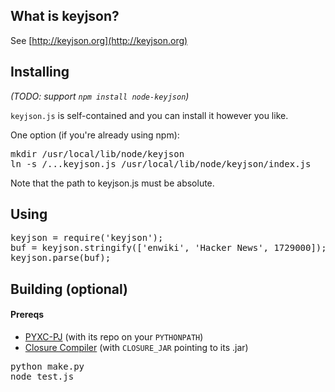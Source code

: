 ## What is keyjson?

See [http://keyjson.org](http://keyjson.org)

## Installing

_(TODO: support <code>npm install node-keyjson</code>)_

<code>keyjson.js</code> is self-contained and you can install it however you like.

One option (if you're already using npm):

<pre>mkdir /usr/local/lib/node/keyjson
ln -s /...keyjson.js /usr/local/lib/node/keyjson/index.js
</pre>

Note that the path to keyjson.js must be absolute.

## Using

<pre>keyjson = require('keyjson');
buf = keyjson.stringify(['enwiki', 'Hacker News', 1729000]);
keyjson.parse(buf);
</pre>


## Building (optional)

#### Prereqs

* [PYXC-PJ](http://pyxc.org) (with its repo on your <code>PYTHONPATH</code>)
* [Closure Compiler](http://code.google.com/closure/compiler/) (with <code>CLOSURE_JAR</code> pointing to its .jar)

<pre>python make.py
node test.js
</pre>
